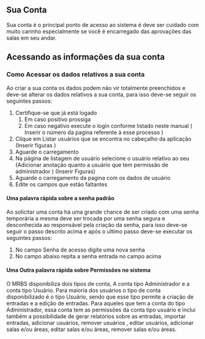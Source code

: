 ## Sua Conta
Sua conta é o principal ponto de acesso ao sistema é deve ser cuidado com muito carinho especialmente se você é encarregado das aprovações das salas em seu andar.

## Acessando as informações da sua conta
### Como Acessar os dados relativos a sua conta
Ao criar a sua conta os dados podem não vir totalmente preenchidos e deve-se alterar os dados relativos a sua conta, para isso deve-se seguir os seguintes passos:
1) Certifique-se que já está logado
	1) Em caso positivo prossiga
	2) Em caso negativo execute o login conforme listado neste manual ( Inserir o número da pagina referente à esse processo )
2) Clique em Listar usuários que se encontra no cabeçalho da aplicação (Inserir figuras )
3) Aguarde o carregamento
4) Na página de listagem de usuário selecione o usuário relativo ao seu (Adicionar anotação quanto a usuário que tem permissão de administrador ) (Inserir Figuras)
6) Aguarde o carregamento da pagina com os dados de usuário
7) Edite os campos que estão faltantes

#### Uma palavra rápida sobre a senha padrão
Ao solicitar uma conta há uma grande chance de ser criado com uma senha temporária a mesma deve ser trocada por uma senha segura e desconhecida ao responsável pela criação da senha, para isso deve-se seguir o passo descrito acima e após o ultimo passo deve-se executar os seguintes passos: 
1)  No campo Senha de acesso digite uma nova senha 
2)  No campo abaixo repita a senha entrada  no campo acima 


#### Uma Outra palavra rápida sobre Permissões no sistema
O MRBS disponibiliza dois tipos de conta, A conta tipo Administrador e a conta tipo Usuário.
Para maioria dos usuários  o tipo de conta disponibilizado é o tipo Usuário, sendo que esse  tipo permite a criação de entradas e a  edição de entradas.
Para aqueles que tem a conta do tipo Administrador, essa conta tem as permissões da conta tipo usuário e inclui também a possibilidade de gerar relatórios sobre as entradas, importar entradas, adicionar usuários, remover usuários , editar usuários, adicionar salas e/ou áreas, editar salas e/ou áreas, remover salas e/ou áreas. 
